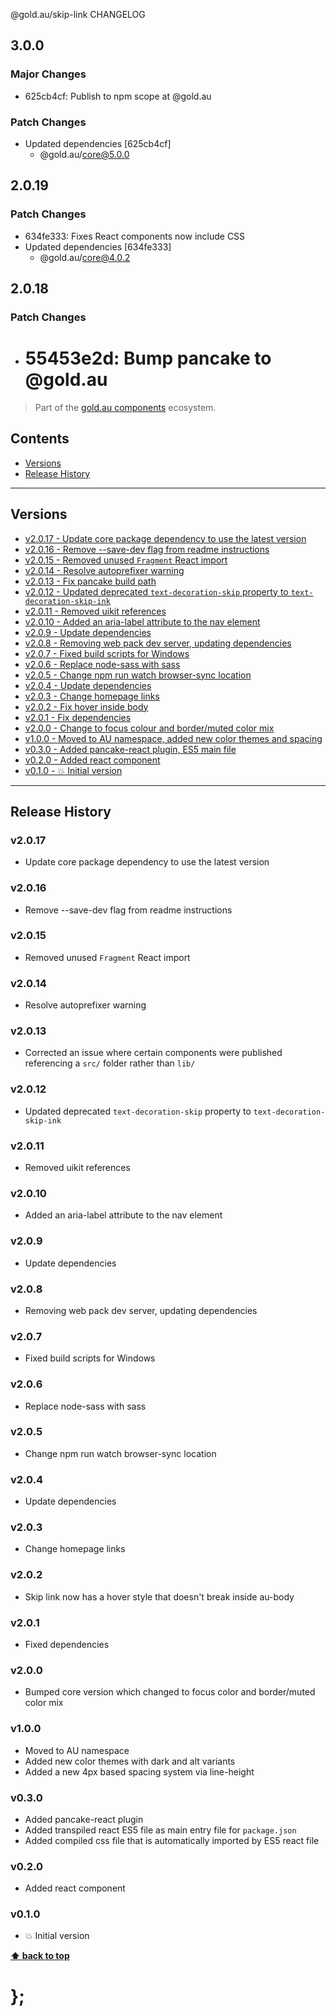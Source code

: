 @gold.au/skip-link CHANGELOG

## 3.0.0

### Major Changes

- 625cb4cf: Publish to npm scope at @gold.au

### Patch Changes

- Updated dependencies [625cb4cf]
  - @gold.au/core@5.0.0

## 2.0.19

### Patch Changes

- 634fe333: Fixes React components now include CSS
- Updated dependencies [634fe333]
  - @gold.au/core@4.0.2

## 2.0.18

### Patch Changes

- # 55453e2d: Bump pancake to @gold.au

> Part of the [gold.au components](https://github.com/designsystemau/gold-design-system/) ecosystem.

## Contents

- [Versions](#install)
- [Release History](#release-history)

---

## Versions

- [v2.0.17 - Update core package dependency to use the latest version](#v2017)
- [v2.0.16 - Remove --save-dev flag from readme instructions](#v2016)
- [v2.0.15 - Removed unused `Fragment` React import](#v2015)
- [v2.0.14 - Resolve autoprefixer warning](#v2014)
- [v2.0.13 - Fix pancake build path](#v2013)
- [v2.0.12 - Updated deprecated `text-decoration-skip` property to `text-decoration-skip-ink`](#v2012)
- [v2.0.11 - Removed uikit references](#v2011)
- [v2.0.10 - Added an aria-label attribute to the nav element](#v2010)
- [v2.0.9 - Update dependencies](#v209)
- [v2.0.8 - Removing web pack dev server, updating dependencies](#v208)
- [v2.0.7 - Fixed build scripts for Windows](#v207)
- [v2.0.6 - Replace node-sass with sass](#v206)
- [v2.0.5 - Change npm run watch browser-sync location](#v205)
- [v2.0.4 - Update dependencies](#v204)
- [v2.0.3 - Change homepage links](#v203)
- [v2.0.2 - Fix hover inside body](#v202)
- [v2.0.1 - Fix dependencies](#v201)
- [v2.0.0 - Change to focus colour and border/muted color mix](#v200)
- [v1.0.0 - Moved to AU namespace, added new color themes and spacing](#v100)
- [v0.3.0 - Added pancake-react plugin, ES5 main file](#v030)
- [v0.2.0 - Added react component](#v020)
- [v0.1.0 - 💥 Initial version](#v010)

---

## Release History

### v2.0.17

- Update core package dependency to use the latest version

### v2.0.16

- Remove --save-dev flag from readme instructions

### v2.0.15

- Removed unused `Fragment` React import

### v2.0.14

- Resolve autoprefixer warning

### v2.0.13

- Corrected an issue where certain components were published referencing a `src/` folder rather than `lib/`

### v2.0.12

- Updated deprecated `text-decoration-skip` property to `text-decoration-skip-ink`

### v2.0.11

- Removed uikit references

### v2.0.10

- Added an aria-label attribute to the nav element

### v2.0.9

- Update dependencies

### v2.0.8

- Removing web pack dev server, updating dependencies

### v2.0.7

- Fixed build scripts for Windows

### v2.0.6

- Replace node-sass with sass

### v2.0.5

- Change npm run watch browser-sync location

### v2.0.4

- Update dependencies

### v2.0.3

- Change homepage links

### v2.0.2

- Skip link now has a hover style that doesn't break inside au-body

### v2.0.1

- Fixed dependencies

### v2.0.0

- Bumped core version which changed to focus color and border/muted color mix

### v1.0.0

- Moved to AU namespace
- Added new color themes with dark and alt variants
- Added a new 4px based spacing system via line-height

### v0.3.0

- Added pancake-react plugin
- Added transpiled react ES5 file as main entry file for `package.json`
- Added compiled css file that is automatically imported by ES5 react file

### v0.2.0

- Added react component

### v0.1.0

- 💥 Initial version

**[⬆ back to top](#contents)**

# };
